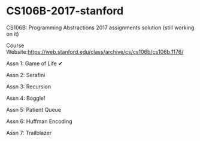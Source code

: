 # CS106B-2017-stanford
CS106B: Programming Abstractions 2017 assignments solution (still working on it)

Course Website:https://web.stanford.edu/class/archive/cs/cs106b/cs106b.1176/

Assn 1: Game of Life ✔

Assn 2: Serafini

Assn 3: Recursion

Assn 4: Boggle!

Assn 5: Patient Queue

Assn 6: Huffman Encoding

Assn 7: Trailblazer
